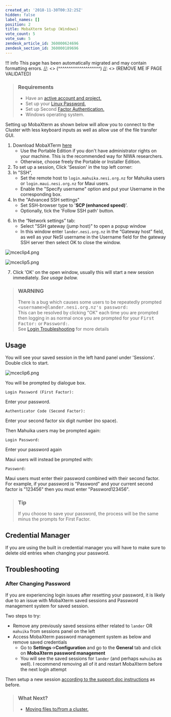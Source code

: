 ```yaml
---
created_at: '2018-11-30T00:32:25Z'
hidden: false
label_names: []
position: 2
title: MobaXterm Setup (Windows)
vote_count: 5
vote_sum: 5
zendesk_article_id: 360000624696
zendesk_section_id: 360000189696
---
```



[//]: <> (REMOVE ME IF PAGE VALIDATED)
[//]: <> (vvvvvvvvvvvvvvvvvvvv)
!!! info
    This page has been automatically migrated and may contain formatting errors.
[//]: <> (^^^^^^^^^^^^^^^^^^^^)
[//]: <> (REMOVE ME IF PAGE VALIDATED)
<blockquote class="blockquote-prereq">
<h3 id="prerequisites">Requirements</h3>
<ul>
<li>Have an <a href="https://support.nesi.org.nz/hc/en-gb/sections/360000196195-Accounts-Projects" target="_self">active account and project.</a>
</li>
<li>Set up your <a href="https://support.nesi.org.nz/hc/en-gb/articles/360000335995" target="_self">Linux Password.</a>
</li>
<li>Set up Second <a href="https://support.nesi.org.nz/hc/en-gb/articles/360000203075" target="_self">Factor Authentication.</a>
</li>
<li>Windows operating system.</li>
</ul>
</blockquote>
<p>Setting up MobaXterm as shown below will allow you to connect to the Cluster with less keyboard inputs as well as allow use of the file transfer GUI.</p>
<ol>
<li>Download MobaXTerm <a href="https://mobaxterm.mobatek.net/download-home-edition.html" target="_self">here</a>
<ul>
<li>Use the Portable Edition if you don't have administrator rights on your machine. This is the recommended way for NIWA researchers.</li>
<li>Otherwise, choose freely the Portable or Installer Edition.</li>
</ul>
</li>
<!--
  <li>
    <p>
      Enable the "Use two-factor authentication for SSH gateways" option. First,
      open the MobaXTerm settings dialog (in the button bar at the top of the
      MobaXTerm window):
    </p>
    <p>
      <img src="https://support.nesi.org.nz/hc/article_attachments/360002872536" alt="moba4.png">
    </p>
    <p>
      Then, go to the SSH tab and enable the option, "Use 2-factor authentication
      for SSH gateways" (You can also enable SSH keepalive here to stop inactive
      sessions closing).
    </p>
    <p>
      <img src="https://support.nesi.org.nz/hc/article_attachments/360003057975" alt="moba3_update.png">
    </p>
    <p>
      Click OK to exit the Settings dialog, and&nbsp;<strong>quit and restart MobaXTerm before continuing</strong>.
    </p>
    Note: Make sure that "Remote-monitoring (experimental)" is disabled as this
    setting appears to cause MobaXterm crashes.
  </li>-->
<li>To set up a session, Click 'Session' in the top left corner:</li>
<li>In "SSH",
<ul>
<li>Set the remote host to <code>login.mahuika.nesi.org.nz</code> for Mahuika users or <code>login.maui.nesi.org.nz</code> for Maui users.</li>
<li>Enable the "Specify username" option and put your Username in the corresponding box.</li>
</ul>
</li>
<li>In the "Advanced SSH settings"
<ul>
<li>Set SSH-browser type to '<strong>SCP (enhanced speed)</strong>'.</li>
<li>Optionally, tick the 'Follow SSH path' button.</li>
</ul>
</li>
</ol>
<ol start="6">
<li>In the “Network settings” tab:
<ul>
<li>Select "SSH gateway (jump host)" to open a popup window</li>
<li>In this window enter <code class="highlighter-rouge">lander.nesi.org.nz</code> in the “Gateway host” field, as well as your NeSI username in the Username field for the gateway SSH server then select OK to close the window.</li>
</ul>
</li>
</ol>
<p><img src="https://support.nesi.org.nz/hc/article_attachments/4411672582031" alt="mceclip4.png"></p>
<p><img src="https://support.nesi.org.nz/hc/article_attachments/4411672594191" alt="mceclip5.png"></p>
<ol start="7">
<li>Click 'OK' on the open window, usually this will start a new session immediately. <em>See usage below.</em>
</li>
</ol>
<blockquote class="blockquote-warning">
<h3 id="moba-bug">WARNING</h3>
<p>There is a bug which causes some users to be repeatedly prompted <samp>&lt;username&gt;@lander.nesi.org.nz's password:</samp><br>This can be resolved by clicking "OK" each time you are prompted then logging in as normal once you are prompted for your <samp>First Factor:</samp> or <samp>Password:</samp>.<br>See <a href="https://support.nesi.org.nz/hc/en-gb/articles/360000570215" target="_self">Login Troubleshooting</a> for more details</p>
</blockquote>
<h2 id="h_01HBPX0HJN75YEDQ3YJ1TCAYH1">Usage</h2>
<p>You will see your saved session in the left hand panel under 'Sessions'. Double click to start.</p>
<p><img src="https://support.nesi.org.nz/hc/article_attachments/4411680807951" alt="mceclip6.png"></p>
<p>You will be prompted by dialogue box.</p>
<pre><code>Login Password (First Factor):<br></code></pre>
<p>Enter your password.</p>
<pre><code>Authenticator Code (Second Factor):</code></pre>
<p>Enter your second factor six digit number (no space).</p>
<p>Then Mahuika users may be prompted again:</p>
<pre><code>Login Password:</code></pre>
<p>Enter your password again</p>
<p>Maui users will instead be prompted with:</p>
<pre><code>Password:</code></pre>
<p>Maui users must enter their password combined with their second factor. For example, if your password is "Password" and your current second factor is "123456" then you must enter "Password123456".</p>
<blockquote class="blockquote-tip">
<h3 id="warn">Tip</h3>
<p>If you choose to save your password, the process will be the same minus the prompts for First Factor.</p>
</blockquote>
<h2 id="h_01HBPX0HJN3QSQH0TBCJHXEA0K">Credential Manager</h2>
<p>If you are using the built in credential manager you will have to make sure to delete old entries when changing your password.</p>
<h2 id="h_01HBPX0HJNAVVPES249HBJAKT4">Troubleshooting</h2>
<h3 id="h_01HBPX18KFAGDNV7HH3EHVTBA1">After Changing Password</h3>
<p>If you are experiencing login issues after resetting your password, it is likely due to an issue with MobaXterm saved sessions and Password management system for saved session.</p>
<p>Two steps to try:</p>
<ul dir="auto">
<li>Remove any previously saved sessions either related to <code>lander</code> OR <code>mahuika</code> from sessions panel on the left</li>
<li>Access MobaXterm password management system as below and remove saved credentials
<ul dir="auto">
<li>Go to <strong>Settings</strong>-&gt;<strong>Configuration</strong> and go to the <strong>General</strong> tab and click on <strong>MobaXterm password management</strong>
</li>
<li>You will see the saved sessions for <code>lander</code> (and perhaps <code>mahuika</code> as well). I recommend removing all of it and restart MobaXterm before the next login attempt</li>
</ul>
</li>
</ul>
<p>Then setup a new session <a href="https://support.nesi.org.nz/hc/en-gb/articles/360000624696-MobaXterm-Setup-Windows-" rel="noopener noreferrer">according to the support doc instructions</a> as before.</p>
<blockquote class="blockquote-postreq">
<h3 id="prerequisites">What Next?</h3>
<ul>
<li><a href="https://support.nesi.org.nz/hc/en-gb/articles/360000578455" target="_self">Moving files to/from a cluster.</a></li>
</ul>
</blockquote>